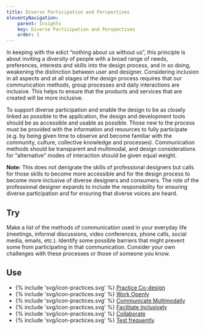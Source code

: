 ```yaml
---
title: Diverse Participation and Perspectives
eleventyNavigation:
    parent: Insights
    key: Diverse Participation and Perspectives
    order: 1
---
```


In keeping with the edict “nothing about us without us”, this principle is about inviting a diversity of people with a broad range of needs, preferences, interests and skills into the design process, and in so doing, weakening the distinction between user and designer. Considering inclusion in all aspects and at all stages of the design process requires that our communication methods, group processes and daily interactions are inclusive. This helps to ensure that the products and services that are created will be more inclusive.

To support diverse participation and enable the design to be as closely linked as possible to the application, the design and development tools should be as accessible and usable as possible. Those new to the process must be provided with the information and resources to fully participate (e.g. by being given time to observe and become familiar with the community, culture, collective knowledge and processes). Communication methods should be transparent and multimodal, and design considerations for “alternative” modes of interaction should be given equal weight.

**Note:** This does not denigrate the skills of professional designers but calls for those skills to become more accessible and for the design process to become more inclusive of diverse designers and consumers. The role of the professional designer expands to include the responsibility for ensuring diverse participation and for ensuring that diverse voices are heard.

## Try

Make a list of the methods of communication used in your everyday life (meetings, informal discussions, video conferences, phone calls, social media, emails, etc.). Identify some possible barriers that might prevent some from participating in that communication. Consider your own challenges with these processes or those of someone you know.

## Use

* {% include 'svg/icon-practices.svg' %} [Practice Co-design](/practices/PracticeCoDesign.html)
* {% include 'svg/icon-practices.svg' %} [Work Openly](/practices/WorkOpenly.html)
* {% include 'svg/icon-practices.svg' %} [Communicate Multimodally](/practices/CommunicateMultimodally.html)
* {% include 'svg/icon-practices.svg' %} [Facilitate Inclusively](/practices/FacilitateInclusively.html)
* {% include 'svg/icon-practices.svg' %} [Collaborate](/practices/Collaborate.html)
* {% include 'svg/icon-practices.svg' %} [Test frequently](/practices/TestFrequently.html)
